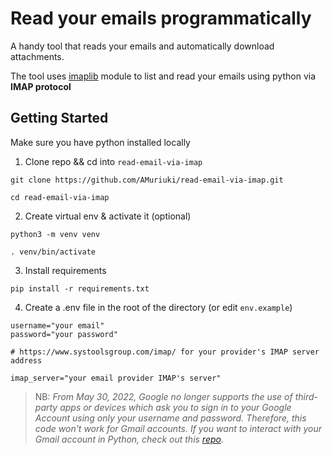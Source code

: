 # Read your emails programmatically
A handy tool that reads your emails and automatically download attachments. 

The tool uses [imaplib](https://docs.python.org/3/library/imaplib.html) module to list and read your emails using python via **IMAP protocol**

## Getting Started
Make sure you have python installed locally

1. Clone repo && cd into `read-email-via-imap`
```
git clone https://github.com/AMuriuki/read-email-via-imap.git

cd read-email-via-imap
```

2. Create virtual env & activate it (optional)
```
python3 -m venv venv

. venv/bin/activate
```

3. Install requirements
```
pip install -r requirements.txt
```

4. Create a .env file in the root of the directory (or edit `env.example`)

```
username="your email"
password="your password"

# https://www.systoolsgroup.com/imap/ for your provider's IMAP server address

imap_server="your email provider IMAP's server"
```
>NB:  *From May 30, 2022, ​​Google no longer supports the use of third-party apps or devices which ask you to sign in to your Google Account using only your username and password. Therefore, this code won't work for Gmail accounts. If you want to interact with your Gmail account in Python, check out this [repo](https://github.com/AMuriuki/gmail-api-python).*






